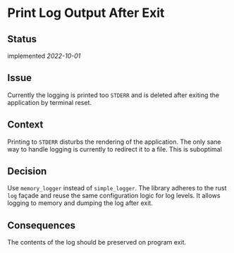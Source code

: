 # Print Log Output After Exit

## Status

implemented *2022-10-01*

## Issue

Currently the logging is printed too `STDERR` and is deleted after exiting the
application by terminal reset.

## Context

Printing to `STDERR` disturbs the rendering of the application. The only sane
way to handle logging is currently to redirect it to a file. This is suboptimal

## Decision

Use `memory_logger` instead of `simple_logger`. The library adheres to the rust
`log` façade and reuse the same configuration logic for log levels. It allows
logging to memory and dumping the log after exit.

## Consequences

The contents of the log should be preserved on program exit.
